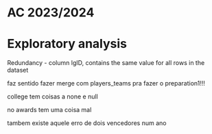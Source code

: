 # AC 2023/2024

# Exploratory analysis





Redundancy - column lgID, contains the same value for all rows in the dataset




faz sentido fazer merge com players_teams pra fazer o preparation1!!!

college tem coisas a none e null

no awards tem uma coisa mal

tambem existe aquele erro de dois vencedores num ano